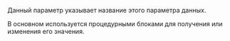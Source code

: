 Данный параметр указывает название этого параметра данных.

В основном используется процедурными блоками для получения или изменения его значения.
